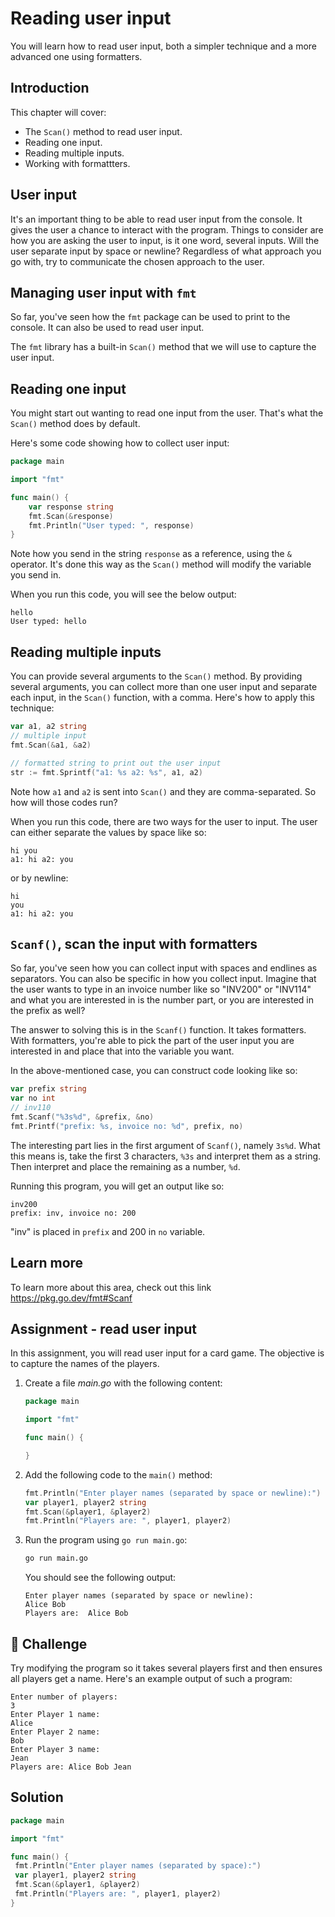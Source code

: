 # Reading user input

You will learn how to read user input, both a simpler technique and a more advanced one using formatters.

## Introduction

This chapter will cover:

- The `Scan()` method to read user input.
- Reading one input.
- Reading multiple inputs.
- Working with formattters.

## User input

It's an important thing to be able to read user input from the console. It gives the user a chance to interact with the program. Things to consider are how you are asking the user to input, is it one word, several inputs. Will the user separate input by space or newline? Regardless of what approach you go with, try to communicate the chosen approach to the user.

## Managing user input with `fmt`

So far, you've seen how the `fmt` package can be used to print to the console. It can also be used to read user input.

The `fmt` library has a built-in `Scan()` method that we will use to capture the user input.

## Reading one input

You might start out wanting to read one input from the user. That's what the `Scan()` method does by default.

Here's some code showing how to collect user input:

```go
package main

import "fmt"

func main() {
    var response string
    fmt.Scan(&response)
    fmt.Println("User typed: ", response)
}
```

Note how you send in the string `response` as a reference, using the `&` operator. It's done this way as the `Scan()` method will modify the variable you send in.

When you run this code, you will see the below output:

```output
hello
User typed: hello
```

## Reading multiple inputs

You can provide several arguments to the `Scan()` method. By providing several arguments, you can collect more than one user input and separate each input, in the `Scan()` function, with a comma. Here's how to apply this technique:

```go
var a1, a2 string
// multiple input
fmt.Scan(&a1, &a2)

// formatted string to print out the user input
str := fmt.Sprintf("a1: %s a2: %s", a1, a2)
```

Note how `a1` and `a2` is sent into `Scan()` and they are comma-separated. So how will those codes run?

When you run this code, there are two ways for the user to input. The user can either separate the values by space like so:

```output
hi you
a1: hi a2: you
```

or by newline:

```output
hi 
you
a1: hi a2: you
```

## `Scanf()`, scan the input with formatters

So far, you've seen how you can collect input with spaces and endlines as separators. You can also be specific in how you collect input. Imagine that the user wants to type in an invoice number like so "INV200" or "INV114" and what you are interested in is the number part, or you are interested in the prefix as well?

The answer to solving this is in the `Scanf()` function. It takes formatters. With formatters, you're able to pick the part of the user input you are interested in and place that into the variable you want.

In the above-mentioned case, you can construct code looking like so:

```go
var prefix string
var no int
// inv110
fmt.Scanf("%3s%d", &prefix, &no)
fmt.Printf("prefix: %s, invoice no: %d", prefix, no)
```

The interesting part lies in the first argument of `Scanf()`, namely `3s%d`. What this means is, take the first 3 characters, `%3s` and interpret them as a string. Then interpret and place the remaining as a number, `%d`.

Running this program, you will get an output like so:

```output
inv200
prefix: inv, invoice no: 200
```

"inv" is placed in `prefix` and 200 in `no` variable.

## Learn more

To learn more about this area, check out this link <https://pkg.go.dev/fmt#Scanf>

## Assignment - read user input

In this assignment, you will read user input for a card game. The objective is to capture the names of the players.

1. Create a file *main.go* with the following content:

   ```go
   package main

   import "fmt"

   func main() {

   }
   ```

1. Add the following code to the `main()` method:

   ```go
   fmt.Println("Enter player names (separated by space or newline):")
   var player1, player2 string
   fmt.Scan(&player1, &player2)
   fmt.Println("Players are: ", player1, player2)
   ```

1. Run the program using `go run main.go`:

   ```bash
   go run main.go
   ```

   You should see the following output:

   ```output
   Enter player names (separated by space or newline):
   Alice Bob
   Players are:  Alice Bob
   ```

## 🚀 Challenge

Try modifying the program so it takes several players first and then ensures all players get a name. Here's an example output of such a program:

```output
Enter number of players: 
3
Enter Player 1 name: 
Alice
Enter Player 2 name:
Bob
Enter Player 3 name:
Jean
Players are: Alice Bob Jean
```  

## Solution

```go
package main

import "fmt"

func main() {
 fmt.Println("Enter player names (separated by space):")
 var player1, player2 string
 fmt.Scan(&player1, &player2)
 fmt.Println("Players are: ", player1, player2)
}
```
